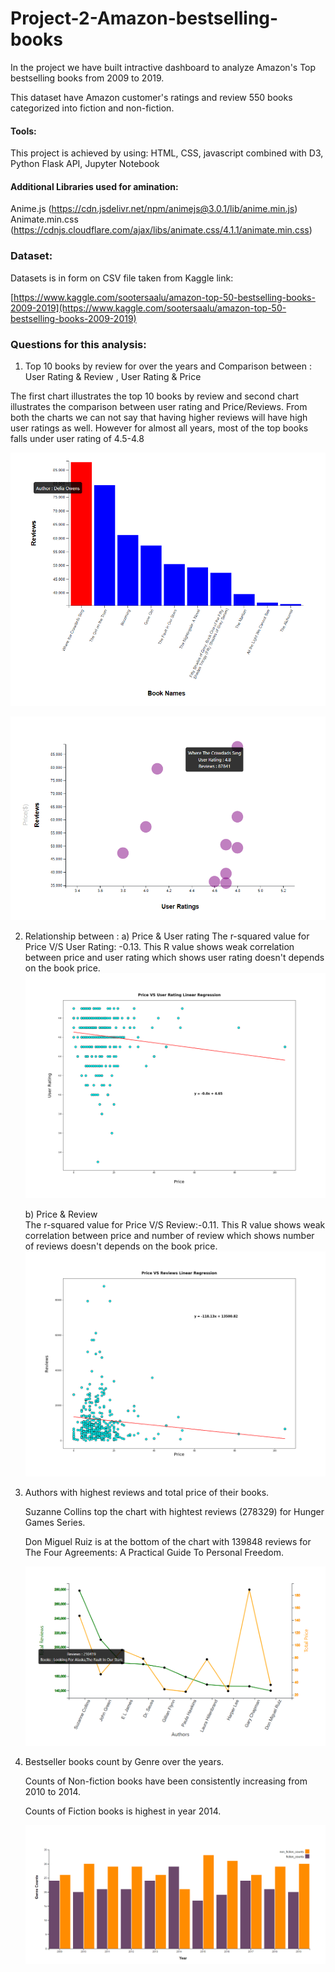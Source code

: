 # Project-2-Amazon-bestselling-books

In the project we have built intractive dashboard to analyze Amazon's Top bestselling books from 2009 to 2019.

This dataset have Amazon customer's ratings and review 550 books categorized into fiction and non-fiction.

#### Tools:

This project is achieved by using:
HTML, CSS, javascript combined with D3, Python Flask API, Jupyter Notebook

#### Additional Libraries used for amination:
Anime.js (https://cdn.jsdelivr.net/npm/animejs@3.0.1/lib/anime.min.js)
Animate.min.css (https://cdnjs.cloudflare.com/ajax/libs/animate.css/4.1.1/animate.min.css)

### Dataset:

Datasets is in form on CSV file taken from Kaggle link:

[https://www.kaggle.com/sootersaalu/amazon-top-50-bestselling-books-2009-2019](https://www.kaggle.com/sootersaalu/amazon-top-50-bestselling-books-2009-2019) 

### Questions for this analysis:

1) Top 10 books by review for over the years and Comparison between : User Rating & Review , User Rating & Price

The first chart illustrates the top 10 books by review and second chart illustrates the comparison between user rating and Price/Reviews.
From both the charts we can not say that having higher reviews will have high user ratings as well.
However for almost all years, most of the top books falls under user rating of 4.5-4.8

![Default_view](Best-Selling-Books/Images/Img1.png)

![Default_view](Best-Selling-Books/Images/Img2.png)

2) Relationship between : 
   a) Price & User rating
     The r-squared value for Price V/S User Rating: -0.13.
     This R value shows weak correlation between price and user rating which shows user rating doesn't depends on the book price.
     ![Relationship](Best-Selling-Books/Images/User_Rating.png)
   
   b) Price & Review	
     The r-squared value for Price V/S Review:-0.11. 
     This R value shows weak correlation between price and number of review which shows number of reviews doesn't depends on the book price.
     ![Relationship](Best-Selling-Books/Images/Reviews.png)			

3) Authors with highest reviews and total price of their books.

   Suzanne Collins top the chart with hightest reviews (278329) for Hunger Games Series.

   Don Miguel Ruiz is at the bottom of the chart with 139848 reviews for The Four Agreements: A Practical Guide To Personal Freedom.

   ![Top Authors](Best-Selling-Books/Images/Img3.png)

4) Bestseller books count by Genre over the years.

   Counts of Non-fiction books have been consistently increasing from 2010 to 2014.
   
   Counts of Fiction books is highest in year 2014.

   ![Counts](Best-Selling-Books/Images/Img4.png)			